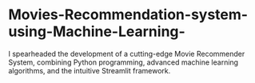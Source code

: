 # Movies-Recommendation-system-using-Machine-Learning-
I spearheaded the development of a cutting-edge Movie Recommender System, combining Python programming, advanced machine learning algorithms, and the intuitive Streamlit framework.
